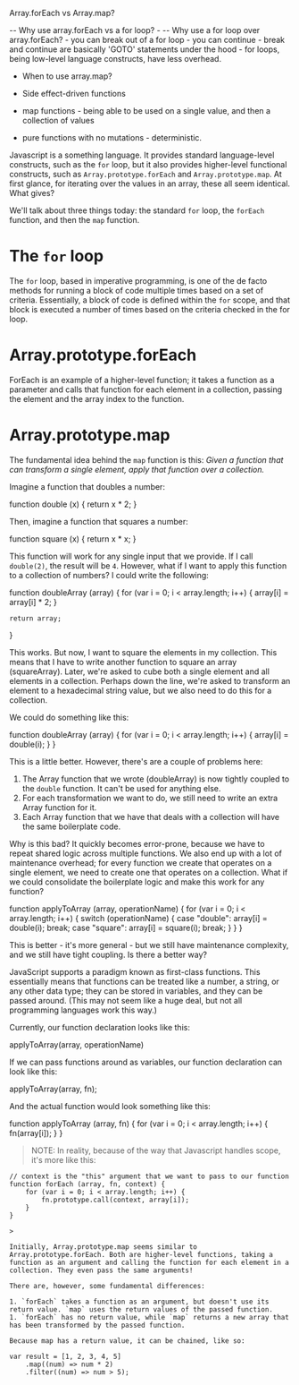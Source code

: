 Array.forEach vs Array.map?

-- Why use array.forEach vs a for loop?
	-
-- Why use a for loop over array.forEach?
	- you can break out of a for loop
	- you can continue - break and continue are basically 'GOTO' statements under the hood
	- for loops, being low-level language constructs, have less overhead.
- When to use array.map?

- Side effect-driven functions
- map functions - being able to be used on a single value, and then a collection of values
- pure functions with no mutations - deterministic.

Javascript is a something language. It provides standard language-level constructs, such as the `for` loop, but it also provides higher-level functional constructs, such as `Array.prototype.forEach` and `Array.prototype.map`. At first glance, for iterating over the values in an array, these all seem identical. What gives?

We'll talk about three things today: the standard `for` loop, the `forEach` function, and then the `map` function.

# The `for` loop
The `for` loop, based in imperative programming, is one of the de facto methods for running a block of code multiple times based on a set of criteria. Essentially, a block of code is defined within the `for` scope, and that block is executed a number of times based on the criteria checked in the for loop.

# Array.prototype.forEach
ForEach is an example of a higher-level function; it takes a function as a parameter and calls that function for each element in a collection, passing the element and the array index to the function.

# Array.prototype.map
The fundamental idea behind the `map` function is this: *Given a function that can transform a single element, apply that function over a collection.*

Imagine a function that doubles a number:

function double (x) {
	return x * 2;
}

Then, imagine a function that squares a number:

function square (x) {
	return x * x;
}

This function will work for any single input that we provide. If I call `double(2)`, the result will be `4`. However, what if I want to apply this function to a collection of numbers? I could write the following:

function doubleArray (array) {
	for (var i = 0; i < array.length; i++) {
		array[i] = array[i] * 2;
	}

	return array;
}

This works. But now, I want to square the elements in my collection. This means that I have to write another function to square an array (squareArray). Later, we're asked to cube both a single element and all elements in a collection. Perhaps down the line, we're asked to transform an element to a hexadecimal string value, but we also need to do this for a collection.

We could do something like this:

function doubleArray (array) {
	for (var i = 0; i < array.length; i++) {
		array[i] = double(i);
	}
}

This is a little better. However, there's are a couple of problems here:
1. The Array function that we wrote (doubleArray) is now tightly coupled to the `double` function. It can't be used for anything else.
1. For each transformation we want to do, we still need to write an extra Array function for it.
1. Each Array function that we have that deals with a collection will have the same boilerplate code.

Why is this bad? It quickly becomes error-prone, because we have to repeat shared logic across multiple functions. We also end up with a lot of maintenance overhead; for every function we create that operates on a single element, we need to create one that operates on a collection. What if we could consolidate the boilerplate logic and make this work for any function?

function applyToArray (array, operationName) {
	for (var i = 0; i < array.length; i++) {
		switch (operationName) {
			case "double":
				array[i] = double(i);
				break;
			case "square":
				array[i] = square(i);
				break;
		}
	}
}

This is better - it's more general - but we still have maintenance complexity, and we still have tight coupling. Is there a better way?

JavaScript supports a paradigm known as first-class functions. This essentially means that functions can be treated like a number, a string, or any other data type; they can be stored in variables, and they can be passed around. (This may not seem like a huge deal, but not all programming languages work this way.)

Currently, our function declaration looks like this:

applyToArray(array, operationName)

If we can pass functions around as variables, our function declaration can look like this:

applyToArray(array, fn);

And the actual function would look something like this:

function applyToArray (array, fn) {
	for (var i = 0; i < array.length; i++) {
		fn(array[i]);
	}
}

> NOTE: In reality, because of the way that Javascript handles scope, it's more like this:

```
// context is the "this" argument that we want to pass to our function
function forEach (array, fn, context) {
	for (var i = 0; i < array.length; i++) {
		fn.prototype.call(context, array[i]);
	}
}

>

Initially, Array.prototype.map seems similar to Array.prototype.forEach. Both are higher-level functions, taking a function as an argument and calling the function for each element in a collection. They even pass the same arguments!

There are, however, some fundamental differences:

1. `forEach` takes a function as an argument, but doesn't use its return value. `map` uses the return values of the passed function.
1. `forEach` has no return value, while `map` returns a new array that has been transformed by the passed function.

Because map has a return value, it can be chained, like so:

var result = [1, 2, 3, 4, 5]
	.map((num) => num * 2)
	.filter((num) => num > 5);